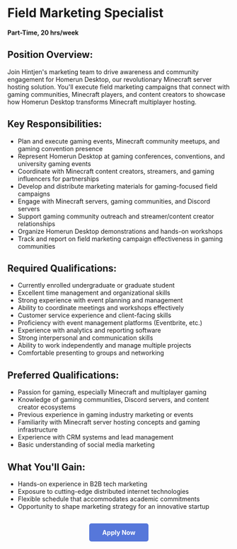 # Field Marketing Specialist

**Part-Time, 20 hrs/week**

## Position Overview:

Join Hintjen's marketing team to drive awareness and community engagement for Homerun Desktop, our revolutionary Minecraft server hosting solution. You'll execute field marketing campaigns that connect with gaming communities, Minecraft players, and content creators to showcase how Homerun Desktop transforms Minecraft multiplayer hosting.

## Key Responsibilities:

* Plan and execute gaming events, Minecraft community meetups, and gaming convention presence
* Represent Homerun Desktop at gaming conferences, conventions, and university gaming events
* Coordinate with Minecraft content creators, streamers, and gaming influencers for partnerships
* Develop and distribute marketing materials for gaming-focused field campaigns
* Engage with Minecraft servers, gaming communities, and Discord servers
* Support gaming community outreach and streamer/content creator relationships
* Organize Homerun Desktop demonstrations and hands-on workshops
* Track and report on field marketing campaign effectiveness in gaming communities

## Required Qualifications:

* Currently enrolled undergraduate or graduate student
* Excellent time management and organizational skills
* Strong experience with event planning and management
* Ability to coordinate meetings and workshops effectively
* Customer service experience and client-facing skills
* Proficiency with event management platforms (Eventbrite, etc.)
* Experience with analytics and reporting software
* Strong interpersonal and communication skills
* Ability to work independently and manage multiple projects
* Comfortable presenting to groups and networking

## Preferred Qualifications:

* Passion for gaming, especially Minecraft and multiplayer gaming
* Knowledge of gaming communities, Discord servers, and content creator ecosystems
* Previous experience in gaming industry marketing or events
* Familiarity with Minecraft server hosting concepts and gaming infrastructure
* Experience with CRM systems and lead management
* Basic understanding of social media marketing

## What You'll Gain:

* Hands-on experience in B2B tech marketing
* Exposure to cutting-edge distributed internet technologies
* Flexible schedule that accommodates academic commitments
* Opportunity to shape marketing strategy for an innovative startup

 <div style="text-align: center; margin: 30px 0;">
  <a href="https://forms.gle/54pvVXxXGHd64oEk6" target="_blank" style="background-color: #5677da; color: white; padding: 12px 30px; border-radius: 5px; text-decoration: none; font-weight: bold; display: inline-block;">
    Apply Now
  </a>
</div>